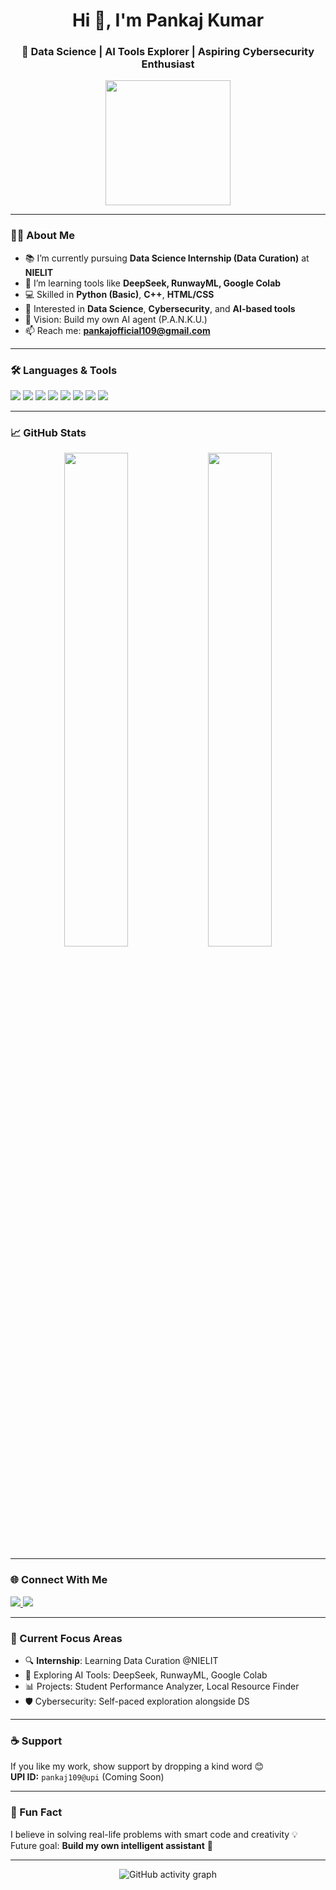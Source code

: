 <h1 align="center">Hi 👋, I'm Pankaj Kumar</h1>
<h3 align="center">🚀 Data Science | AI Tools Explorer | Aspiring Cybersecurity Enthusiast</h3>

<p align="center">
  <img src="https://media.giphy.com/media/qgQUggAC3Pfv687qPC/giphy.gif" width="200" />
</p>

---

### 👨‍💻 About Me

- 📚 I’m currently pursuing **Data Science Internship (Data Curation)** at **NIELIT**
- 🧠 I’m learning tools like **DeepSeek, RunwayML, Google Colab**
- 💻 Skilled in **Python (Basic)**, **C++**, **HTML/CSS**
- 🔐 Interested in **Data Science**, **Cybersecurity**, and **AI-based tools**
- 🎯 Vision: Build my own AI agent (P.A.N.K.U.)
- 📫 Reach me: **pankajofficial109@gmail.com**

---

### 🛠️ Languages & Tools

<p align="left">
  <img src="https://img.shields.io/badge/Python-3776AB?style=for-the-badge&logo=python&logoColor=white"/>
  <img src="https://img.shields.io/badge/C++-00599C?style=for-the-badge&logo=c%2B%2B&logoColor=white"/>
  <img src="https://img.shields.io/badge/HTML5-E34F26?style=for-the-badge&logo=html5&logoColor=white"/>
  <img src="https://img.shields.io/badge/CSS3-1572B6?style=for-the-badge&logo=css3&logoColor=white"/>
  <img src="https://img.shields.io/badge/Google Colab-F9AB00?style=for-the-badge&logo=googlecolab&logoColor=white"/>
  <img src="https://img.shields.io/badge/RunwayML-black?style=for-the-badge&logo=runway&logoColor=white"/>
  <img src="https://img.shields.io/badge/DeepSeek-blue?style=for-the-badge"/>
  <img src="https://img.shields.io/badge/Linux-Ubuntu-E95420?style=for-the-badge&logo=ubuntu&logoColor=white"/>
</p>

---

### 📈 GitHub Stats

<p align="center">
  <img src="https://github-readme-stats.vercel.app/api?username=pankaj-109&show_icons=true&theme=radical" width="45%"/>
  <img src="https://github-readme-stats.vercel.app/api/top-langs/?username=pankaj-109&layout=compact&theme=radical" width="45%"/>
</p>

---

### 🌐 Connect With Me

<p>
  <a href="https://www.linkedin.com/in/pankaj-kumar-80b2b331b/" target="_blank">
    <img src="https://img.shields.io/badge/LinkedIn-0A66C2?style=flat-square&logo=linkedin&logoColor=white"/>
  </a>
  <a href="https://www.instagram.com/dark_reality_109/" target="_blank">
    <img src="https://img.shields.io/badge/Instagram-E4405F?style=flat-square&logo=instagram&logoColor=white"/>
  </a>
</p>

---

### 📌 Current Focus Areas

- 🔍 **Internship**: Learning Data Curation @NIELIT
- 🤖 Exploring AI Tools: DeepSeek, RunwayML, Google Colab
- 📊 Projects: Student Performance Analyzer, Local Resource Finder
- 🛡️ Cybersecurity: Self-paced exploration alongside DS

---

### ☕ Support

If you like my work, show support by dropping a kind word 😊  
**UPI ID:** `pankaj109@upi` (Coming Soon)

---

### 🧠 Fun Fact

I believe in solving real-life problems with smart code and creativity 💡  
Future goal: **Build my own intelligent assistant** 🤖

---

<p align="center">
  <img src="https://github-readme-activity-graph.cyclic.app/graph?username=pankaj-109&theme=react-dark" alt="GitHub activity graph"/>
</p>
